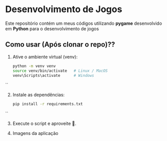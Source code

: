 # Desenvolvimento de Jogos

Este repositório contém um meus códigos utilizando **pygame** desenvolvido em **Python** para o desenvolvimento de jogos

## Como usar (Após clonar o repo)??

1. Ative o ambiente virtual (venv):
   ```bash
   python -m venv venv
   source venv/bin/activate   # Linux / MacOS
   venv\Scripts\activate      # Windows
``

2. Instale as dependências:
   ```bash
   pip install -r requirements.txt
``

3. Execute o script e aproveite 🎯.

4. Imagens da aplicação